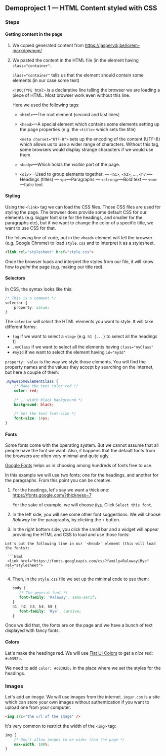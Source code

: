 ## Demoproject 1 — HTML Content styled with CSS

### Steps

#### Getting content in the page

 1. We copied generated content from https://jaspervdj.be/lorem-markdownum/
 2. We pasted the content in the HTML file (in the element having `class="container"`.
 
    `class="container"` tells us that the element should contain some elements (in our case some text)
    
    `<!DOCTYPE html>` is a declarative line telling the browser we are loading a piece of HTML. Most browser work even without this line.
    
    Here we used the following tags:
    
     - `<html>`—The root element (second and last lines)
     - `<head>`—A special element which contains some elements setting up the page properties (e.g. the `<title>` which sets the title)
     
        `<meta charset="UTF-8">` sets up the encoding of the content (UTF-8) which allows us to use a wider range of characters.
        Without this tag, some browsers would display strange characters if we would use them.
        
     - `<body>`—Which holds the *visible* part of the page.
     - `<div>`—Used to group elements together.
     — `<h1>`, `<h2>`, ..., `<h7>`—Headings (titles)
     — `<p>`—Paragraphs
     — `<strong>`—Bold text
     — `<em>`—Italic text

#### Styling

Using the `<link>` tag we can load the CSS files. Those CSS files are used for styling the page.
The browser does provide some default CSS for our elements (e.g. bigger font size for the headings, and smaller for the paragraphs etc), but if we want to change the color of a specific title, we want to use CSS for that.

The following line of code, put in the `<head>` element will tell the browser (e.g. Google Chrome) to load `style.css` and to interpret it as a stylesheet.

```html
<link rel="stylesheet" href="style.css">
```
 
Once the browser loads and interpret the styles from our file, it will know how to *paint* the page (e.g. making our title red).
 
#### Selectors
In CSS, the syntax looks like this:

```css
/* This is a comment */
selector {
    property: value;
}
```

The `selector` will *select* the HTML elements you want to style. It will take different forms:

 - `tag` if we want to select a `<tag>` (e.g. `h1 {...}` to select all the headings 1)
 - `.myClass` if we want to select all the elements having `class="myClass"`
 - `#myId` if we want to select the element having `id="myId"`

`property: value` is the way we style those elements. You will find the property names and the values they accept by searching on the internet, but here a couple of them:

```css
.myAwesomeElementClass {
    /* Make the text color red */
    color: red;
    
    /* ...width black background */
    background: black;
    
    /* Set the text font-size */
    font-size: 14px;
}
```

#### Fonts

Some fonts come with the operating system. But we cannot assume that all people have the font *we* want.
Also, it happens that the default fonts from the browsers are often very minimal and quite ugly.

[Google Fonts](https://fonts.google.com/) helps us in choosing among hundreds of fonts free to use.

In this example we will use two fonts: one for the headings, and another for the paragraphs.
From this point you can be creative. 

  1. For the headings, let's say we want a thick one: https://fonts.google.com/?thickness=7
  
     For the sake of example, we will choose [`Rye`](https://fonts.google.com/specimen/Rye).
     Click `Select this font`.
     
  2. In the left side, you will see some other font suggestions. We will choose *Raleway* for the paragraphs, by clicking the `+` button.
  
  3. In the right bottom side, you click the small bar and a widget will appear providing the HTML and CSS to load and use those fonts:
  
    Let's put the following line in our `<head>` element (this will load the fonts):
    
     ```html
     <link href="https://fonts.googleapis.com/css?family=Raleway|Rye" rel="stylesheet">
     ```
  
  4. Then, in the `style.css` file we set up the minimal code to use them:
  
     ```css
     body {
        /* The general font */
        font-family: 'Raleway', sans-serif;
     }
     h1, h2, h3, h4, h5 {
        font-family: 'Rye', cursive;
     }
     ```
     
Once we did that, the fonts are on the page and we have a bunch of text displayed with fancy fonts.

#### Colors

Let's make the headings red. We will use [Flat UI Colors](http://flatuicolors.com/) to get a *nice* red: `#c0392b`.

We need to add `color: #c0392b;` in the place where we set the styles for the headings.

### Images

Let's add an image. We will use images from the internet. `imgur.com` is a site which can store your own images without authentication if you want to upload one from your computer.

```html
<img src="the url of the image" />
```

It's very common to restrict the width of the `<img>` tag:

```css
img {
    /* Don't allow images to be wider than the page */
    max-width: 100%;
}
```